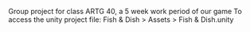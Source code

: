 Group project for class ARTG 40, a 5 week work period of our game
To access the unity project file: Fish & Dish > Assets > Fish & Dish.unity
